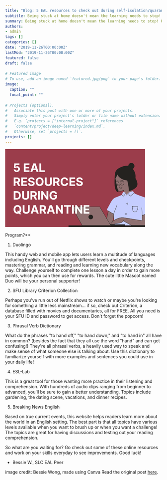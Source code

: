 ```yaml
---
title: "Blog: 5 EAL resources to check out during self-isolation/quarantine"
subtitle: Being stuck at home doesn't mean the learning needs to stop!
summary: Being stuck at home doesn't mean the learning needs to stop! Use this opportunity to spend time on your language learning goals. Check out my top 5 tips on where to find (free!) language learning resources: 
authors:
- admin
tags: []
categories: []
date: "2019-11-26T00:00:00Z"
lastMod: "2019-11-26T00:00:00Z"
featured: false
draft: false

# Featured image
# To use, add an image named `featured.jpg/png` to your page's folder. 
image:
  caption: ""
  focal_point: ""

# Projects (optional).
#   Associate this post with one or more of your projects.
#   Simply enter your project's folder or file name without extension.
#   E.g. `projects = ["internal-project"]` references 
#   `content/project/deep-learning/index.md`.
#   Otherwise, set `projects = []`.
projects: []
---
```


![Conversation Partners in conversation about language, learning, and SFU.](./5-EAL-RESOURCES.png)

Program?**

1. Duolingo

This handy web and mobile app lets users learn a multitude of languages including English. You'll go through different levels and checkpoints, mastering grammar, and reading and learning new vocabulary along the way. Challenge yourself to complete one lesson a day in order to gain more points, which you can then use for rewards. The cute little Mascot named Duo will be your personal supporter!

2. SFU Library Criterion Collection 

Perhaps you've run out of Netflix shows to watch or maybe you're looking for something a little less mainstream... if so, check out Criterion, a database filled with movies and documentaries, all for FREE. All you need is your SFU ID and password to get access. Don't forget the popcorn!

3. Phrasal Verb Dictionary

What do the phrases "to hand off," "to hand down," and "to hand in" all have in common? (besides the fact that they all use the word "hand" and can get confusing!) They're all phrasal verbs, a heavily used way to speak and make sense of what someone else is talking about. Use this dictionary to familiarize yourself with more examples and sentences you could use in your daily life!

4. ESL-Lab

This is a great tool for those wanting more practice in their listening and comprehension. With hundreds of audio clips ranging from beginner to advanced, you'll be sure to gain a better understanding. Topics include gardening, the dating scene, vacations, and dinner recipes.

5. Breaking News English

Based on true current events, this website helps readers learn more about the world in an English setting. The best part is that all topics have various levels available when you want to brush up or when you want a challenge! The topics are great for having discussions and testing out your reading comprehension.

So what are you waiting for? Go check out some of these online resources and work on your skills everyday to see improvements. Good luck!

 

- Bessie W., SLC EAL Peer  

 

image credit: Bessie Wong, made using Canva 
Read the original post [here](https://www.lib.sfu.ca/about/branches-depts/slc/incommon/conversation-partners-interview).
